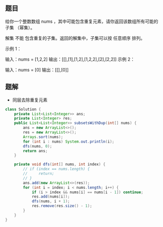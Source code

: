 ## 题目
给你一个整数数组 nums ，其中可能包含重复元素，请你返回该数组所有可能的
子集
（幂集）。

解集 不能 包含重复的子集。返回的解集中，子集可以按 任意顺序 排列。



示例 1：

输入：nums = [1,2,2]
输出：[[],[1],[1,2],[1,2,2],[2],[2,2]]
示例 2：

输入：nums = [0]
输出：[[],[0]]

## 题解
+ 同层去除重复元素

```java
class Solution {
    private List<List<Integer>> ans;
    private List<Integer> res;
    public List<List<Integer>> subsetsWithDup(int[] nums) {
        ans = new ArrayList<>();
        res = new ArrayList<>();
        Arrays.sort(nums);
        for (int i : nums) System.out.println(i);
        dfs(nums, 0);
        return ans;
    }

    private void dfs(int[] nums, int index) {
        // if (index == nums.length) {
        //     return;
        // }
        ans.add(new ArrayList<>(res));
        for (int i = index; i < nums.length; i++) {
            if (i > index && nums[i] == nums[i - 1]) continue;
            res.add(nums[i]);
            dfs(nums, i + 1);
            res.remove(res.size() - 1);
        }
    }
}
```
